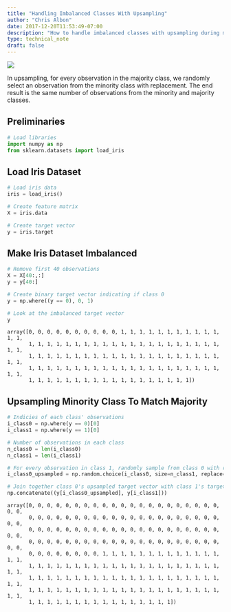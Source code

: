 ```yaml
---
title: "Handling Imbalanced Classes With Upsampling"
author: "Chris Albon"
date: 2017-12-20T11:53:49-07:00
description: "How to handle imbalanced classes with upsampling during machine learning in Python."
type: technical_note
draft: false
---
```

<a alt="Upsampling" href="https://machinelearningflashcards.com">
    <img src="/images/machine_learning_flashcards/Upsampling_print.png" class="flashcard center-block">
</a>

In upsampling, for every observation in the majority class, we randomly select an observation from the minority class with replacement. The end result is the same number of observations from the minority and majority classes.

## Preliminaries


```python
# Load libraries
import numpy as np
from sklearn.datasets import load_iris
```

## Load Iris Dataset


```python
# Load iris data
iris = load_iris()

# Create feature matrix
X = iris.data

# Create target vector
y = iris.target
```

## Make Iris Dataset Imbalanced


```python
# Remove first 40 observations
X = X[40:,:]
y = y[40:]

# Create binary target vector indicating if class 0
y = np.where((y == 0), 0, 1)

# Look at the imbalanced target vector
y
```




    array([0, 0, 0, 0, 0, 0, 0, 0, 0, 0, 1, 1, 1, 1, 1, 1, 1, 1, 1, 1, 1, 1, 1,
           1, 1, 1, 1, 1, 1, 1, 1, 1, 1, 1, 1, 1, 1, 1, 1, 1, 1, 1, 1, 1, 1, 1,
           1, 1, 1, 1, 1, 1, 1, 1, 1, 1, 1, 1, 1, 1, 1, 1, 1, 1, 1, 1, 1, 1, 1,
           1, 1, 1, 1, 1, 1, 1, 1, 1, 1, 1, 1, 1, 1, 1, 1, 1, 1, 1, 1, 1, 1, 1,
           1, 1, 1, 1, 1, 1, 1, 1, 1, 1, 1, 1, 1, 1, 1, 1, 1, 1])



## Upsampling Minority Class To Match Majority


```python
# Indicies of each class' observations
i_class0 = np.where(y == 0)[0]
i_class1 = np.where(y == 1)[0]

# Number of observations in each class
n_class0 = len(i_class0)
n_class1 = len(i_class1)

# For every observation in class 1, randomly sample from class 0 with replacement
i_class0_upsampled = np.random.choice(i_class0, size=n_class1, replace=True)

# Join together class 0's upsampled target vector with class 1's target vector
np.concatenate((y[i_class0_upsampled], y[i_class1]))
```




    array([0, 0, 0, 0, 0, 0, 0, 0, 0, 0, 0, 0, 0, 0, 0, 0, 0, 0, 0, 0, 0, 0, 0,
           0, 0, 0, 0, 0, 0, 0, 0, 0, 0, 0, 0, 0, 0, 0, 0, 0, 0, 0, 0, 0, 0, 0,
           0, 0, 0, 0, 0, 0, 0, 0, 0, 0, 0, 0, 0, 0, 0, 0, 0, 0, 0, 0, 0, 0, 0,
           0, 0, 0, 0, 0, 0, 0, 0, 0, 0, 0, 0, 0, 0, 0, 0, 0, 0, 0, 0, 0, 0, 0,
           0, 0, 0, 0, 0, 0, 0, 0, 1, 1, 1, 1, 1, 1, 1, 1, 1, 1, 1, 1, 1, 1, 1,
           1, 1, 1, 1, 1, 1, 1, 1, 1, 1, 1, 1, 1, 1, 1, 1, 1, 1, 1, 1, 1, 1, 1,
           1, 1, 1, 1, 1, 1, 1, 1, 1, 1, 1, 1, 1, 1, 1, 1, 1, 1, 1, 1, 1, 1, 1,
           1, 1, 1, 1, 1, 1, 1, 1, 1, 1, 1, 1, 1, 1, 1, 1, 1, 1, 1, 1, 1, 1, 1,
           1, 1, 1, 1, 1, 1, 1, 1, 1, 1, 1, 1, 1, 1, 1, 1])


